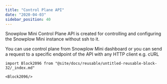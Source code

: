 ```yaml
---
title: "Control Plane API"
date: "2020-04-03"
sidebar_position: 40
---
```


Snowplow Mini Control Plane API is created for controlling and configuring the Snowplow Mini instance without ssh to it.

You can use control plane from Snowplow Mini dashboard or you can send a request to a specific endpoint of the API with any HTTP client e.g. cURL

```mdx-code-block
import Block2096 from "@site/docs/reusable/untitled-reusable-block-32/_index.md"

<Block2096/>
```
